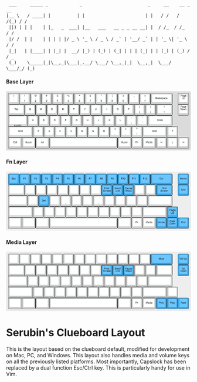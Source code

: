 ```
 ___     _____ _            _                         _     __    __ _   __
|__ \   / ____| |          | |                       | |   / /   / /(_) / /
 ||) | | |    | |_   _  ___| |__   ___   __ _ _ __ __| |  / /_  / /_   / /
 |/ /  | |    | | | | |/ _ \ '_ \ / _ \ / _` | '__/ _` | | '_ \| '_ \ / /
 |_|   | |____| | |_| |  __/ |_) | (_) | (_| | | | (_| | | (_) | (_) / / _
 (_)    \_____|_|\__,_|\___|_.__/ \___/ \__,_|_|  \__,_|  \___/ \___/_/ (_)
```

#### Base Layer
![Base Layout Image](layout-base.png)

#### Fn Layer
![Fn Layout Image](layout-fn.png)

#### Media Layer
![Media Layer Image](layout-media.png)

# Serubin's Clueboard Layout

This is the layout based on the clueboard default, modified for development on Mac, PC, and Windows. This layout also handles media and volume keys on all the previously listed platforms. Most importantly, Capslock has been replaced by a dual function Esc/Ctrl key. This is particularly handy for use in Vim. 
